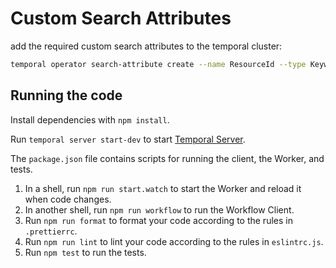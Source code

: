 # Custom Search Attributes

add the required custom search attributes to the temporal cluster:

```bash
temporal operator search-attribute create --name ResourceId --type Keyword --namespace ozkar-dev && temporal operator search-attribute create --name PublicKey --type Keyword --namespace ozkar-dev
```

## Running the code

Install dependencies with `npm install`.

Run `temporal server start-dev` to start [Temporal Server](https://github.com/temporalio/cli/#installation).

The `package.json` file contains scripts for running the client, the Worker, and tests.

1. In a shell, run `npm run start.watch` to start the Worker and reload it when code changes.
1. In another shell, run `npm run workflow` to run the Workflow Client.
1. Run `npm run format` to format your code according to the rules in `.prettierrc`.
1. Run `npm run lint` to lint your code according to the rules in `eslintrc.js`.
1. Run `npm test` to run the tests.
